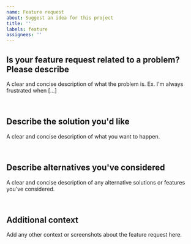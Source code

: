 ```yaml
---
name: Feature request
about: Suggest an idea for this project
title: ''
labels: feature
assignees: ''
---
```


## Is your feature request related to a problem? Please describe

A clear and concise description of what the problem is. Ex. I'm always frustrated when [...]

&nbsp;

## Describe the solution you'd like

A clear and concise description of what you want to happen.

&nbsp;

## Describe alternatives you've considered

A clear and concise description of any alternative solutions or features you've considered.

&nbsp;

## Additional context

Add any other context or screenshots about the feature request here.
